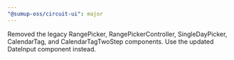 ```yaml
---
"@sumup-oss/circuit-ui": major
---
```


Removed the legacy RangePicker, RangePickerController, SingleDayPicker, CalendarTag, and CalendarTagTwoStep components. Use the updated DateInput component instead.
